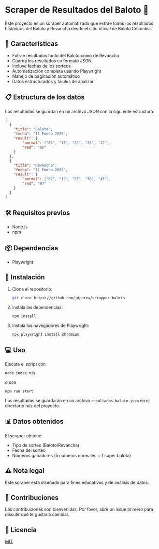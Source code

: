 # Scraper de Resultados del Baloto 🎱

Este proyecto es un scraper automatizado que extrae todos los resultados históricos del Baloto y Revancha desde el sitio oficial de Baloto Colombia.

## 🚀 Características

- Extrae resultados tanto del Baloto como de Revancha
- Guarda los resultados en formato JSON
- Incluye fechas de los sorteos
- Automatización completa usando Playwright
- Manejo de paginación automático
- Datos estructurados y fáciles de analizar

## 📋 Estructura de los datos

Los resultados se guardan en un archivo JSON con la siguiente estructura:

```json
[
  {
    "title": "Baloto",
    "fecha": "11 Enero 2025",
    "result": {
        "normal": ["01", "15", "23", "35", "42"],
        "red": "06"
    }
  },
  {
    "title": "Revancha",
    "fecha": "11 Enero 2025",
    "result": {
        "normal": ["07", "12", "25", "38", "45"],
        "red": "07"
    }
  }
]
```

## 🛠️ Requisitos previos

- Node.js
- npm

## 📦 Dependencias

- Playwright

## 🚀 Instalación

1. Clona el repositorio:

    ``` bash
    git clone https://github.com/jdperea/scrapper_baloto
    ```

2. Instala las dependencias:

    ```bash
    npm install
    ```

3. Instala los navegadores de Playwright:

    ```bash
    npx playwright install chromium
    ```

## 💻 Uso

Ejecuta el script con:

```bash
node index.mjs
```

o con

```bash
npm run start
```

Los resultados se guardarán en un archivo `resultados_baloto.json` en el directorio raíz del proyecto.

## 📊 Datos obtenidos

El scraper obtiene:

- Tipo de sorteo (Baloto/Revancha)
- Fecha del sorteo
- Números ganadores (5 números normales + 1 super balota)

## ⚠️ Nota legal

Este scraper está diseñado para fines educativos y de análisis de datos.

## 🤝 Contribuciones

Las contribuciones son bienvenidas. Por favor, abre un issue primero para discutir qué te gustaría cambiar.

## 📝 Licencia

[MIT](https://choosealicense.com/licenses/mit/)
